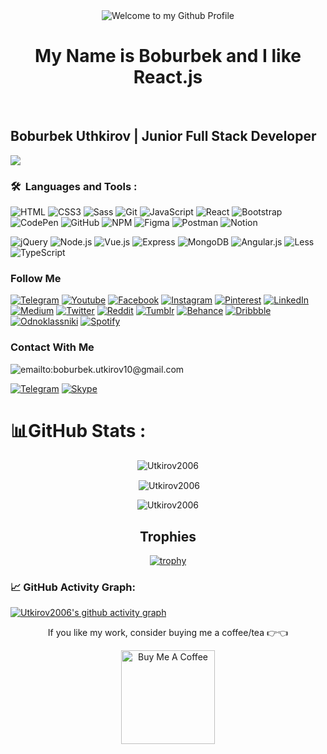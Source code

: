 
<!-- "Hero" Header -->
<div align="center">
  <img src="https://github.com/BrunnerLivio/brunnerlivio/blob/master/images/welcome.png?raw=true" style="max-width: 100%;" alt="Welcome to my Github Profile" />
  <br />
<h1>My Name is Boburbek and I like React.js</h1>
  <br />

</div>

## Boburbek Uthkirov | Junior Full Stack Developer
![](https://readme-typing-svg.herokuapp.com?font=Montserrat&color=coral&lines=I'm+a+Frontend+Developer;I'm+a+React+JS+Developer;)
### 
 ### 🛠 &nbsp;Languages and Tools :


![HTML](https://img.shields.io/badge/-HTML5-082032?style=for-the-badge&logo=HTML5)
![CSS3](https://img.shields.io/badge/-CSS3-082032?style=for-the-badge&logo=CSS3&logoColor=blue)
![Sass](https://img.shields.io/badge/-Sass-082032?style=for-the-badge&logo=Sass)
![Git](https://img.shields.io/badge/-Git-082032?style=for-the-badge&logo=Git)
![JavaScript](https://img.shields.io/badge/-JavaScript-082032?style=for-the-badge&logo=JavaScript)
![React](https://img.shields.io/badge/-React-082032?style=for-the-badge&logo=React)
![Bootstrap](https://img.shields.io/badge/-Bootstrap-082032?style=for-the-badge&logo=Bootstrap)
![CodePen](https://img.shields.io/badge/-Codepen-082032?style=for-the-badge&logo=Codepen)
![GitHub](https://img.shields.io/badge/-GitHub-082032?style=for-the-badge&logo=GitHub)
![NPM](https://img.shields.io/badge/-Npm-082032?style=for-the-badge&logo=NPM)
![Figma](https://img.shields.io/badge/-Figma-082032?style=for-the-badge&logo=Figma)
![Postman](https://img.shields.io/badge/-Postman-082032?style=for-the-badge&logo=Postman)
![Notion](https://img.shields.io/badge/-Notion-082032?style=for-the-badge&logo=Notion)

![jQuery](https://img.shields.io/badge/-jQuery-082032?style=for-the-badge&logo=jQuery)
![Node.js](https://img.shields.io/badge/-Node.js-082032?style=for-the-badge&logo=Node.js)
![Vue.js](https://img.shields.io/badge/-Vue.js-082032?style=for-the-badge&logo=Vue.js)
![Express](https://img.shields.io/badge/-Express-082032?style=for-the-badge&logo=Express)
![MongoDB](https://img.shields.io/badge/-MongoDB-082032?style=for-the-badge&logo=MongoDB)
![Angular.js](https://img.shields.io/badge/-Angular.js-082032?style=for-the-badge&logo=Angular&logoColor=red)
![Less](https://img.shields.io/badge/-Less-082032?style=for-the-badge&logo=Less)
![TypeScript](https://img.shields.io/badge/-TypeScript-082032?style=for-the-badge&logo=TypeScript)


### Follow Me

[![Telegram](https://img.shields.io/badge/-Telegram-082032?style=for-the-badge&logo=Telegram&logoColor=#26A5E4)](https://t.me/uthkirov_blogs)
[![Youtube](https://img.shields.io/badge/-YouTube-082032?style=for-the-badge&logo=Youtube&logoColor=FF0000)](https://www.youtube.com)
[![Facebook](https://img.shields.io/badge/-Facebook-082032?style=for-the-badge&logo=Facebook&logoColor=#1877F2)](https://www.facebook.com/BoburbekUthkirov)
[![Instagram](https://img.shields.io/badge/-Instagram-082032?style=for-the-badge&logo=Instagram&logoColor=#E4405F)](https://www.instagram.com/_boburbek_code/)
[![Pinterest](https://img.shields.io/badge/-Pinterest-082032?style=for-the-badge&logo=Pinterest&logoColor=red)](https://www.pinterest.com/boburbekutkirov/)
[![LinkedIn](https://img.shields.io/badge/-LinkedIn-082032?style=for-the-badge&logo=LinkedIn&logoColor=0A66C2)](https://www.linkedin.com/in/boburbek-uthkirov-bb4265243/)
[![Medium](https://img.shields.io/badge/-Medium-082032?style=for-the-badge&logo=Medium)](https://medium.com/@boburbek_code)
[![Twitter](https://img.shields.io/badge/-Twitter-082032?style=for-the-badge&logo=Twitter&logoColor=#1DA1F2)](https://www.twitter.com/Marshmello_1101)
[![Reddit](https://img.shields.io/badge/-Reddit-082032?style=for-the-badge&logo=Reddit&logoColor=#1DA1F2)](https://www.reddit.com/user/NoElderberry3284)
[![Tumblr](https://img.shields.io/badge/-Tumblr-082032?style=for-the-badge&logo=Tumblr&logoColor=#1DA1F2)](https://www.tumblr.com/11marshmello11)
[![Behance](https://img.shields.io/badge/-Behance-082032?style=for-the-badge&logo=Behance&logoColor=#1DA1F2)](https://www.behance.net/boburbeuthkiro)
[![Dribbble](https://img.shields.io/badge/-Dribbble-082032?style=for-the-badge&logo=Dribbble&logoColor=#1DA1F2)](https://dribbble.com/Marshmello_1101)
[![Odnoklassniki](https://img.shields.io/badge/-Odnoklassniki-082032?style=for-the-badge&logo=Odnoklassniki&logoColor=#1DA1F2)](https://ok.ru/profile/586514121869?utm_campaign=web_share&utm_content=profile)
[![Spotify](https://img.shields.io/badge/-Spotify-082032?style=for-the-badge&logo=Spotify)](https://open.spotify.com/user/3146kr2w7et3vyxnqgy47b4o42qe?si=3cd531ebe95f430e)
### Contact With Me

![emailto:boburbek.utkirov10@gmail.com](https://img.shields.io/badge/-Boburbek.utkirov10@gmail.com-082032?style=for-the-badge&logo=Gmail&logoColor=#EA4335)

[![Telegram](https://img.shields.io/badge/-Telegram-082032?style=for-the-badge&logo=Telegram&logoColor=#26A5E4)](https://t.me/boburbek_code)
[![Skype](https://img.shields.io/badge/-Skype-082032?style=for-the-badge&logo=Skype&logoColor=#26A5E4)](https://join.skype.com/invite/FbZ9qkRFuBta)


# 📊GitHub Stats :
<div align="center">
<p><img align="center" src="https://github-readme-stats.vercel.app/api/top-langs?username=Utkirov2006&count_private=true&show_icons=true&=en&layout=compact&langs_count=10&" alt="Utkirov2006" /></p>
<p>&nbsp;<img align="center" src="https://github-readme-stats.vercel.app/api?username=Utkirov2006" alt="Utkirov2006" /></p>

<p><img align="center" src="https://github-readme-streak-stats.herokuapp.com/?user=Utkirov2006&theme" alt="Utkirov2006" /></p>
 </div>

<h2 align="center">Trophies</h2>
<div align="center">
    
[![trophy](https://github-profile-trophy.vercel.app/?username=Utkirov2006)](https://github.com/ryo-ma/github-profile-trophy)
</div>


### 📈 GitHub Activity Graph:
[![Utkirov2006's github activity graph](https://activity-graph.herokuapp.com/graph?username=Utkirov2006&theme=react-dark)](https://github.com/Utkirov2006/github-readme-activity-graph)


    
<div align="center">
<p align="center">If you like my work, consider buying me a coffee/tea 👉👈</p>

<a href="https://www.buymeacoffee.com/boburbekutkirov" target="_blank"><img src="https://cdn.buymeacoffee.com/buttons/v2/default-red.png" alt="Buy Me A Coffee" width="150" ></a>
</div>
